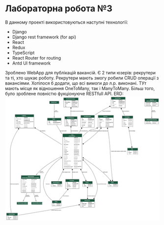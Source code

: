 # Лабораторна робота №3
В данному проекті використовуються наступні технології:
- Django
- Django rest framework (for api)
- React
- Redux
- TypeScript
- React Router for routing
- Antd UI framework

Зроблено WebApp для публікацій вакансій. Є 2 типи юзерів: рекрутери та ті, хто шукає роботу. Рекрутери мають змогу робили CRUD операції з вакансіями.
Хотілося б додати, що всі вимоги до л.р. виконані. ТУт мають місце як відношення OneToMany, так і ManyToMany.
Більш того, було зроблене повністю фукціонуюче RESTfull API.
ERD:
![ERD](erd.svg)